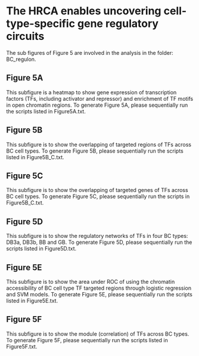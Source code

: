 # The HRCA enables uncovering cell-type-specific gene regulatory circuits

The sub figures of Figure 5 are involved in the analysis in the folder: BC_regulon.

## Figure 5A

This subfigure is a heatmap to show gene expression of transcription factors (TFs, including activator and repressor) and enrichment of TF motifs in open chromatin regions. To generate Figure 5A, please sequentially run the scripts listed in Figure5A.txt.  

## Figure 5B

This subfigure is to show the overlapping of targeted regions of TFs across BC cell types. To generate Figure 5B, please sequentially run the scripts listed in Figure5B_C.txt.

## Figure 5C

This subfigure is to show the overlapping of targeted genes of TFs across BC cell types. To generate Figure 5C, please sequentially run the scripts in Figure5B_C.txt.

## Figure 5D

This subfigure is to show the regulatory networks of TFs in four BC types: DB3a, DB3b, BB and GB. To generate Figure 5D, please sequentially run the scripts listed in Figure5D.txt.

## Figure 5E

This subfigure is to show the area under ROC of using the chromatin accessibility of BC cell type TF targeted regions through logistic regression and SVM models. To generate Figure 5E, please sequentially run the scripts listed in Figure5E.txt.

## Figure 5F

This subfigure is to show the module (correlation) of TFs across BC types. To generate Figure 5F, please sequentially run the scripts listed in Figure5F.txt.

